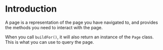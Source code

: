 # Introduction

A page is a representation of the page you have navigated to, and provides the
methods you need to interact with the page.

When you call `buildFor()`, it will also return an instance of the `Page`
class. This is what you can use to query the page.

